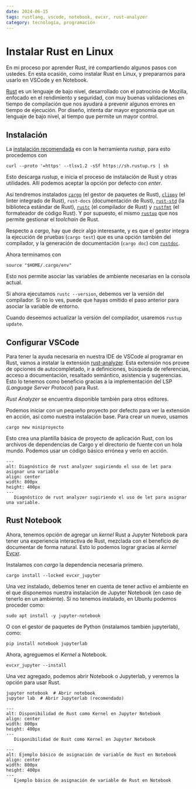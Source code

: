 ```yaml
---
date: 2024-06-15
tags: rustlang, vscode, notebook, evcxr, rust-analyzer
category: tecnología, programación
---
```


# Instalar Rust en Linux

En mi proceso por aprender Rust, iré compartiendo algunos pasos con ustedes. En
esta ocasión, como instalar Rust en Linux, y prepararnos para usarlo en VSCode y
en Notebook.

[Rust](https://www.rust-lang.org/) es un lenguaje de bajo nivel, desarrollado
con el patrocinio de Mozilla, enfocado en el rendimiento y seguridad, con muy
buenas validaciones en tiempo de compilación que nos ayudará a prevenir algunos
errores en tiempo de ejecución. Por diseño, intenta dar mayor ergonomía que un
lenguaje de bajo nivel, al tiempo que permite un mayor control.

## Instalación

La [instalación recomendada](https://www.rust-lang.org/tools/install) es con la
herramienta _rustup_, para esto procedemos con

```{code} bash
curl --proto '=https' --tlsv1.2 -sSf https://sh.rustup.rs | sh
```

Esto descarga _rustup_, e inicia el proceso de instalación de Rust y otras
utilidades. Allí podemos aceptar la opción por defecto con _enter_.

Así tendremos instalados [`cargo`](https://doc.rust-lang.org/cargo/) (el gestor
de paquetes de Rust), [`clippy`](https://doc.rust-lang.org/clippy/) (el linter
integrado de Rust), `rust-docs` (documentación de Rust),
[`rust-std`](https://doc.rust-lang.org/std/) (la biblioteca estándar de Rust),
[`rustc`](https://doc.rust-lang.org/rustc/what-is-rustc.html) (el compilador de
Rust) y [`rustfmt`](https://github.com/rust-lang/rustfmt) (el formateador de
código Rust). Y por supuesto, el mismo
[`rustup`](https://rust-lang.github.io/rustup/) que nos permite gestionar el
_toolchain_ de Rust.

Respecto a _cargo_, hay que decir algo interesante, y es que el gestor integra
la ejecución de pruebas (`cargo test`) que es una opción también del compilador,
y la generación de documentación (`cargo doc`) con
[`rustdoc`](https://doc.rust-lang.org/rustdoc/index.html).

Ahora terminamos con

```{code} bash
source "$HOME/.cargo/env"
```

Esto nos permite asociar las variables de ambiente necesarias en la consola
actual.

Si ahora ejecutamos `rustc --version`, debemos ver la versión del compilador. Si
no lo ves, puede que hayas omitido el paso anterior para asociar la variable de
entorno.

Cuando deseemos actualizar la versión del compilador, usaremos `rustup update`.

## Configurar VSCode

Para tener la ayuda necesaria en nuestra IDE de VSCode al programar en Rust,
vamos a instalar la extensión [rust-analyzer](https://rust-analyzer.github.io).
Esta extensión nos provee de opciones de autocompletado, ir a definiciones,
búsqueda de referencias, acceso a documentación, resaltado semántico, asistencia
y sugerencias. Esto lo tenemos como beneficio gracias a la implementación del
LSP (_Language Server Protocol_) para Rust.

_Rust Analyzer_ se encuentra disponible también para otros editores.

Podemos iniciar con un pequeño proyecto por defecto para ver la extensión en
acción, así como nuestra instalación base. Para crear un nuevo, usamos

```{code} bash
cargo new miniproyecto
```

Esto crea una plantilla básica de proyecto de aplicación Rust, con los archivos
de dependencias de Cargo y el directorio de fuente con un hola mundo. Podemos
usar un código básico errónea y verlo en acción.

```{figure} /images/instalar-rust-en-linux/rust-analyzer.png
---
alt: Diagnóstico de rust analyzer sugiriendo el uso de let para asignar una variable
align: center
width: 800px
height: 400px
---
   Diagnóstico de rust analyzer sugiriendo el uso de let para asignar una variable.
```

## Rust Notebook

Ahora, tenemos opción de agregar un _kernel_ Rust a Jupyter Notebook para tener
una experiencia interactiva de Rust, mezclada con el beneficio de documentar de
forma natural. Esto lo podemos lograr gracias al _kernel_
[Evcxr](https://github.com/evcxr/evcxr).

Instalamos con _cargo_ la dependencia necesaria primero.

```{code} bash
cargo install --locked evcxr_jupyter
```

Una vez instalado, debemos tener en cuenta de tener activo el ambiente en el que
disponemos nuestra instalación de Jupyter Notebook (en caso de tenerlo en un
ambiente). Si no tenemos instalado, en Ubuntu podemos proceder como:

```{code} bash
sudo apt install -y jupyter-notebook
```

O con el gestor de paquetes de Python (instalamos también jupyterlab), como:

```{code} bash
pip install notebook jupyterlab
```

Ahora, agreguemos el _Kernel_ a Notebook.

```{code} bash
evcxr_jupyter --install
```

Una vez agregado, podemos abrir Notebook o Jupyterlab, y veremos la opción para
usar Rust.

```{code} bash
jupyter notebook  # Abrir notebook
jupyter lab  # Abrir Jupyterlab (recomendado)
```

```{figure} /images/instalar-rust-en-linux/jupyter-evcxr.png
---
alt: Disponibilidad de Rust como Kernel en Jupyter Notebook
align: center
width: 800px
height: 400px
---
   Disponibilidad de Rust como Kernel en Jupyter Notebook
```

```{figure} /images/instalar-rust-en-linux/jupyter-cells-rust.png
---
alt: Ejemplo básico de asignación de variable de Rust en Notebook
align: center
width: 800px
height: 400px
---
   Ejemplo básico de asignación de variable de Rust en Notebook
```
